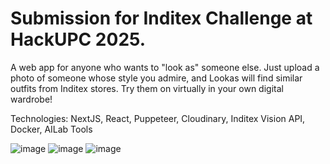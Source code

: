 # Submission for Inditex Challenge at HackUPC 2025.

A web app for anyone who wants to "look as" someone else. Just upload a photo of someone whose style you admire, and Lookas will find similar outfits from Inditex stores.
Try them on virtually in your own digital wardrobe!

Technologies: NextJS, React, Puppeteer, Cloudinary, Inditex Vision API, Docker, AILab Tools

![image](https://github.com/user-attachments/assets/c4b92fed-70b0-407f-b293-09a33b35d13e)
![image](https://github.com/user-attachments/assets/d4c513dc-b421-4e1b-9639-5f87228d37f4)
![image](https://github.com/user-attachments/assets/a210b359-5acd-49f0-b8e0-fd02c1ede41b)
